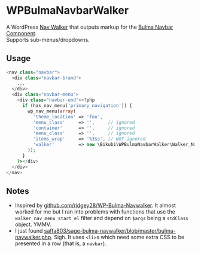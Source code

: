 # WPBulmaNavbarWalker

A WordPress [Nav Walker](https://developer.wordpress.org/reference/classes/walker_nav_menu/) that outputs markup for the [Bulma Navbar Component](https://bulma.io/documentation/components/navbar/).  
Supports sub-menus/dropdowns.

## Usage

```php
<nav class="navbar">
  <div class="navbar-brand">
    ...
  </div>
  <div class="navbar-menu">
    <div class="navbar-end"><?php
      if (has_nav_menu('primary_navigation')) {
        wp_nav_menu(array(
          'theme_location' => 'foo',
          'menu_class'     => '',     // ignored
          'container'      => '',     // ignored
          'menu_class'     => '',     // ignored
          'items_wrap'     => '%3$s', // NOT ignored
          'walker'         => new \Bikubi\WPBulmaNavbarWalker\Walker_Nav_Menu
        ));
      }
    ?></div>
  </div>
</nav>
```

## Notes

- Inspired by [github.com/ridgey28/WP-Bulma-Navwalker](https://github.com/ridgey28/WP-Bulma-Navwalker). It almost worked for me but I ran into problems with functions that use the `walker_nav_menu_start_el` filter and depend on `$args` being a `stdClass` object. YMMV.
- I just found [saffa803/sage-bulma-navwalker/blob/master/bulma-navwalker.php](https://github.com/saffa803/sage-bulma-navwalker/blob/master/bulma-navwalker.php). Sigh. It uses `<li>`s which need some extra CSS to be presented in a row (that is, a `navbar`).
